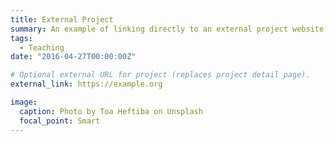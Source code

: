 ```yaml
---
title: External Project
summary: An example of linking directly to an external project website using `external_link`.
tags:
  - Teaching
date: "2016-04-27T00:00:00Z"

# Optional external URL for project (replaces project detail page).
external_link: https://example.org

image:
  caption: Photo by Toa Heftiba on Unsplash
  focal_point: Smart
---
```


